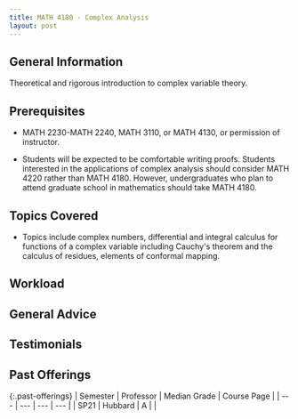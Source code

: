 ```yaml
---
title: MATH 4180 - Complex Analysis
layout: post
---
```


<link rel="stylesheet" href="/main.css">

## General Information

Theoretical and rigorous introduction to complex variable theory.

## Prerequisites

  - MATH 2230-MATH 2240, MATH 3110, or MATH 4130, or permission of instructor.

  - Students will be expected to be comfortable writing proofs. Students interested in the applications of complex analysis should consider MATH 4220 rather than MATH 4180.
    However, undergraduates who plan to attend graduate school in mathematics should take MATH 4180.

## Topics Covered

  - Topics include complex numbers, differential and integral calculus for functions of a complex variable 
    including Cauchy's theorem and the calculus of residues, elements of conformal mapping.
  
## Workload




## General Advice


  
## Testimonials


## Past Offerings

{:.past-offerings}
| Semester | Professor | Median Grade | Course Page |
| --- | --- | --- | --- |
| SP21 | Hubbard | A |  |
